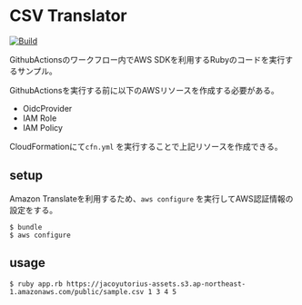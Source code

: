 # CSV Translator

[![Build](https://github.com/jacoyutorius/csv_translator/actions/workflows/aws.yml/badge.svg)](https://github.com/jacoyutorius/csv_translator/actions/workflows/aws.yml)

GithubActionsのワークフロー内でAWS SDKを利用するRubyのコードを実行するサンプル。

GithubActionsを実行する前に以下のAWSリソースを作成する必要がある。

- OidcProvider
- IAM Role
- IAM Policy

CloudFormationにて`cfn.yml` を実行することで上記リソースを作成できる。

## setup

Amazon Translateを利用するため、`aws configure` を実行してAWS認証情報の設定をする。

```
$ bundle
$ aws configure
```

## usage

```
$ ruby app.rb https://jacoyutorius-assets.s3.ap-northeast-1.amazonaws.com/public/sample.csv 1 3 4 5
```
